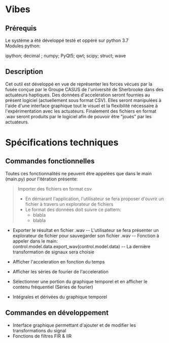 # Vibes
## Prérequis
Le système a été développé testé et oppéré sur python 3.7<br />
Modules python:<br />

 ipython; decimal ; numpy; PyQt5; qwt; scipy; struct; wave

## Description

Cet outil est développé en vue de représenter les forces vécues par la fusée
conçue par le Groupe CASUS de l'université de Sherbrooke dans des actuateurs haptiques.
Des données d'acceleration seront fournies au présent logiciel (actuellement sous format CSV).
Elles seront manipulées à l'aide d'une interface graphique tout le visuel et la flexibilité 
nécessaire à l'expérimentation avec les actuateurs.
Finalement des fichiers en format .wav seront produits par le logiciel afin de
pouvoir être "joués" par les actuateurs.


# Spécifications techniques  

## Commandes fonctionnelles
Toutes ces fonctionnalités ne peuvent être appelées que dans le main (main.py) pour l'itération présente:
> Importer des fichiers en format csv
>
> - En démarant l'application, l'utilisateur se fera proposer d'ouvrir un fichier à travers un explorateur de fichiers
> - Le format des données doit suivre ce pattern: 
>    - blabla
>    - blabla
- Exporter le résultat en fichier .wav
-- L'utilisateur se fera présenter un explorateur de fichier pour sauvegarder son fichier .wav
-- Fonction à appeler dans le main: control.model.data.export_wav(control.model.data)
-- La dernière transformation de signaux sera choisie

- Afficher l'acceleration en fonction du temps 
- Afficher les séries de fourier de l'acceleration 
- Sélectionner une portion du graphique temporel et en afficher le contenu fréquentiel (Séries de fourier) 
- Intégrales et dérivées du graphique temporel 


## Commandes en développement
- Interface graphique permettant d'ajouter et de modifier les transformations du signal
- Fonctions de filtres FIR & IIR


